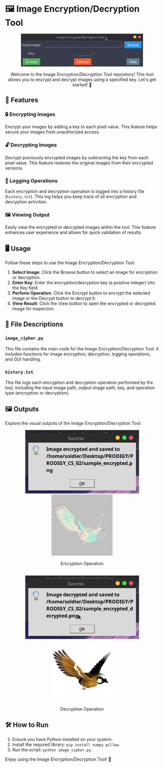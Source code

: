 # 🖼️ Image Encryption/Decryption Tool

<p align="center">
  <img src="cipher_tool_banner.png" alt="Image Encryption/Decryption Tool Banner" width="400">
</p>

<p align="center">Welcome to the Image Encryption/Decryption Tool repository! This tool allows you to encrypt and decrypt images using a specified key. Let's get started! 🚀</p>

## 🔧 Features

### 🔒 Encrypting Images

Encrypt your images by adding a key to each pixel value. This feature helps secure your images from unauthorized access.

### 🔓 Decrypting Images

Decrypt previously encrypted images by subtracting the key from each pixel value. This feature restores the original images from their encrypted versions.

### 📝 Logging Operations

Each encryption and decryption operation is logged into a history file (`history.txt`). This log helps you keep track of all encryption and decryption activities.

### 🖼️ Viewing Output

Easily view the encrypted or decrypted images within the tool. This feature enhances user experience and allows for quick validation of results.

## 🖥️ Usage

Follow these steps to use the Image Encryption/Decryption Tool:

1. **Select Image**: Click the Browse button to select an image for encryption or decryption.
2. **Enter Key**: Enter the encryption/decryption key (a positive integer) into the Key field.
3. **Perform Operation**: Click the Encrypt button to encrypt the selected image or the Decrypt button to decrypt it.
4. **View Result**: Click the View button to open the encrypted or decrypted image for inspection.

## 📂 File Descriptions

### `image_cipher.py`

This file contains the main code for the Image Encryption/Decryption Tool. It includes functions for image encryption, decryption, logging operations, and GUI handling.

### `history.txt`

This file logs each encryption and decryption operation performed by the tool, including the input image path, output image path, key, and operation type (encryption or decryption).

## 🖼️ Outputs

Explore the visual outputs of the Image Encryption/Decryption Tool:
<div align="center">
  <img src="output/encrypt.png" alt="Encryption Output" >
  <img src="output/sample_encrypted.png" alt="Encryption Output" width="200">
  <p align="center">Encryption Operation</p>
  <br>
  <img src="output/decrypt.png" alt="Decryption Output" >
  <img src="output/sample_encrypted_decrypted.png" alt="Decryption Output" width="200">
  <p align="center">Decryption Operation</p>
</div>

## 🛠️ How to Run

1. Ensure you have Python installed on your system.
2. Install the required library: `pip install numpy pillow`.
3. Run the script: `python image_cipher.py`.

Enjoy using the Image Encryption/Decryption Tool! 🎉

